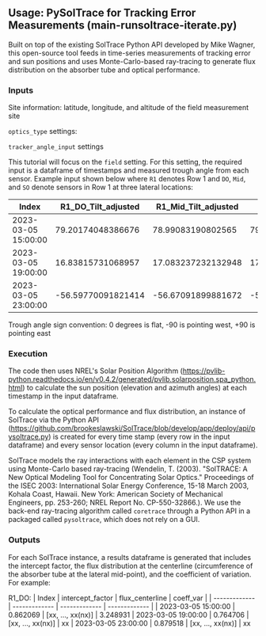 ## Usage: PySolTrace for Tracking Error Measurements (main-runsoltrace-iterate.py)

Built on top of the existing SolTrace Python API developed by Mike Wagner, this open-source tool feeds in time-series measurements of tracking error and sun positions and uses Monte-Carlo-based ray-tracing to generate flux distribution on the absorber tube and optical performance.

### Inputs
Site information: latitude, longitude, and altitude of the field measurement site


`optics_type` settings: 

`tracker_angle_input` settings

This tutorial will focus on the `field` setting. For this setting, the required input is a dataframe of timestamps and measured trough angle from each sensor. Example input shown below where `R1` denotes Row 1 and `DO`, `Mid`, and `SO` denote sensors in Row 1 at three lateral locations:

  | Index | R1_DO_Tilt_adjusted | R1_Mid_Tilt_adjusted | R1_SO_Tilt_adjusted |
  | ------------- | ------------- | ------------- | ------------- |
  | 2023-03-05 15:00:00  | 79.20174048386676 | 78.99083190802565 | 79.1755550947139
  | 2023-03-05 19:00:00  | 16.83815731068957 | 17.083237232132948 | 17.09770307440426
  | 2023-03-05 23:00:00  | -56.59770091821414 | -56.67091899881672 | -56.956761552518905

Trough angle sign convention: 0 degrees is flat, -90 is pointing west, +90 is pointing east

### Execution
The code then uses NREL's Solar Position Algorithm (https://pvlib-python.readthedocs.io/en/v0.4.2/generated/pvlib.solarposition.spa_python.html) to calculate the sun position (elevation and azimuth angles) at each timestamp in the input dataframe.


To calculate the optical performance and flux distribution, an instance of SolTrace via the Python API (https://github.com/brookeslawski/SolTrace/blob/develop/app/deploy/api/pysoltrace.py) is created for every time stamp (every row in the input dataframe) and every sensor location (every column in the input dataframe).


SolTrace models the ray interactions with each element in the CSP system using Monte-Carlo based ray-tracing (Wendelin, T. (2003). "SolTRACE: A New Optical Modeling Tool for Concentrating Solar Optics." Proceedings of the ISEC 2003: International Solar Energy Conference, 15-18 March 2003, Kohala Coast, Hawaii. New York: American Society of Mechanical Engineers, pp. 253-260; NREL Report No. CP-550-32866.). We use the back-end ray-tracing algorithm called `coretrace` through a Python API in a packaged called `pysoltrace`, which does not rely on a GUI.

### Outputs
For each SolTrace instance, a results dataframe is generated that includes the intercept factor, the flux distribution at the centerline (circumference of the absorber tube at the lateral mid-point), and the coefficient of variation. For example:

  R1_DO:
  | Index | intercept_factor | flux_centerline | coeff_var |
  | ------------- | ------------- | ------------- | ------------- |
  | 2023-03-05 15:00:00  | 0.862069 | [xx, ..., xx(nx)] | 3.248931
  | 2023-03-05 19:00:00  | 0.764706 | [xx, ..., xx(nx)] | xx
  | 2023-03-05 23:00:00  | 0.879518 | [xx, ..., xx(nx)] | xx

